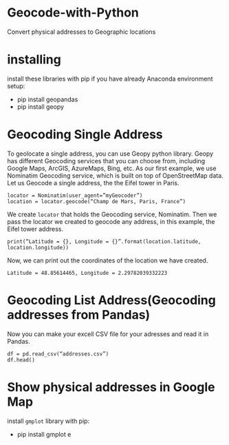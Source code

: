# Geocode-with-Python
Convert physical addresses to Geographic locations
# installing
install these libraries with pip if you have already Anaconda environment setup:
* pip install geopandas
* pip install geopy
# Geocoding Single Address
To geolocate a single address, you can use Geopy python library. Geopy has different Geocoding services that you can choose from, including Google Maps, ArcGIS, AzureMaps, Bing, etc.
As our first example, we use Nominatim Geocoding service, which is built on top of OpenStreetMap data. Let us Geocode a single address, the the Eifel tower in Paris.
```
locator = Nominatim(user_agent=”myGeocoder”)
location = locator.geocode(“Champ de Mars, Paris, France”)
```
We create `locator` that holds the Geocoding service, Nominatim. Then we pass the locator we created to geocode any address, in this example, the Eifel tower address.
```
print(“Latitude = {}, Longitude = {}”.format(location.latitude, location.longitude))
```
Now, we can print out the coordinates of the location we have created.
```
Latitude = 48.85614465, Longitude = 2.29782039332223
```

# Geocoding List Address(Geocoding addresses from Pandas)
Now you can make your excell CSV file for your adresses and read it in Pandas.
```
df = pd.read_csv(“addresses.csv”)
df.head()
```

# Show physical addresses in Google Map
install `gmplot` library with pip:
* pip install gmplot e




